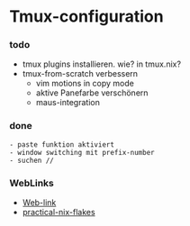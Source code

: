 # Tmux-configuration

### todo
- tmux plugins installieren. wie? in tmux.nix?
- tmux-from-scratch verbessern
    - vim motions in copy mode
    - aktive Panefarbe verschönern
    - maus-integration

### done
    - paste funktion aktiviert
    - window switching mit prefix-number
    - suchen //

### WebLinks
- [Web-link](https://github.com/ScottLaMott/tmux-flake.git)
- [practical-nix-flakes](https://serokell.io/blog/practical-nix-flakes)

